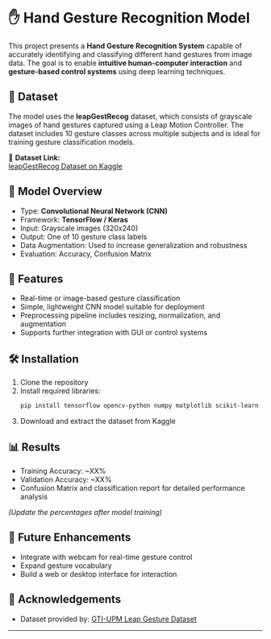 # ✋ Hand Gesture Recognition Model

This project presents a **Hand Gesture Recognition System** capable of accurately identifying and classifying different hand gestures from image data. The goal is to enable **intuitive human-computer interaction** and **gesture-based control systems** using deep learning techniques.

## 📁 Dataset

The model uses the **leapGestRecog** dataset, which consists of grayscale images of hand gestures captured using a Leap Motion Controller. The dataset includes 10 gesture classes across multiple subjects and is ideal for training gesture classification models.

📌 **Dataset Link:**  
[leapGestRecog Dataset on Kaggle](https://www.kaggle.com/gti-upm/leapgestrecog)

## 🧠 Model Overview

- Type: **Convolutional Neural Network (CNN)**
- Framework: **TensorFlow / Keras**
- Input: Grayscale images (320x240)
- Output: One of 10 gesture class labels
- Data Augmentation: Used to increase generalization and robustness
- Evaluation: Accuracy, Confusion Matrix

## 📌 Features

- Real-time or image-based gesture classification
- Simple, lightweight CNN model suitable for deployment
- Preprocessing pipeline includes resizing, normalization, and augmentation
- Supports further integration with GUI or control systems

## 🛠️ Installation

1. Clone the repository
2. Install required libraries:
    ```bash
    pip install tensorflow opencv-python numpy matplotlib scikit-learn
    ```
3. Download and extract the dataset from Kaggle


## 📊 Results

- Training Accuracy: ~XX%
- Validation Accuracy: ~XX%
- Confusion Matrix and classification report for detailed performance analysis

*(Update the percentages after model training)*

## 📌 Future Enhancements

- Integrate with webcam for real-time gesture control
- Expand gesture vocabulary
- Build a web or desktop interface for interaction

## 🤝 Acknowledgements

- Dataset provided by: [GTI-UPM Leap Gesture Dataset](https://www.kaggle.com/gti-upm/leapgestrecog)

---

